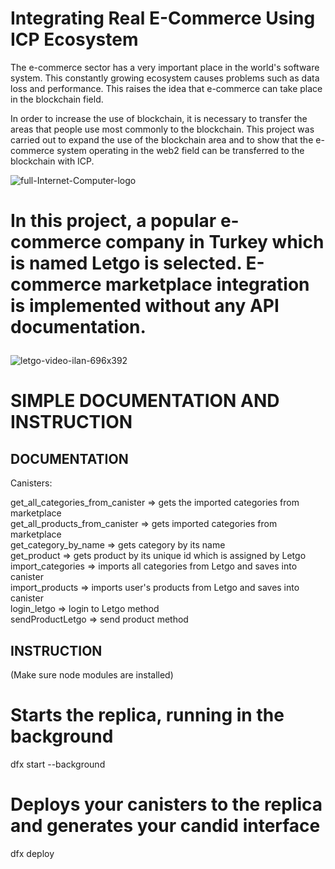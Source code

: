# Integrating Real E-Commerce Using ICP Ecosystem


The e-commerce sector has a very important place in the world's software system. This constantly growing ecosystem causes problems such as data loss and performance. This raises the idea that e-commerce can take place in the blockchain field.

In order to increase the use of blockchain, it is necessary to transfer the areas that people use most commonly to the blockchain. This project was carried out to expand the use of the blockchain area and to show that the e-commerce system operating in the web2 field can be transferred to the blockchain with ICP.

![full-Internet-Computer-logo](https://github.com/furkancetinalp/Integrating-Real-E-Commerce-Using-ICP-Ecosystem/assets/99509540/5be71aea-2f90-4f6b-a4a6-8333879ebdbd)


<h1>
  
In this project, a popular e-commerce company in Turkey which is named Letgo is selected. E-commerce marketplace integration is implemented without any API documentation.
</h1>

![letgo-video-ilan-696x392](https://github.com/furkancetinalp/Integrating-Real-E-Commerce-Using-ICP-Ecosystem/assets/99509540/86eb81ca-32c0-4d6c-8676-cfe060fe46f4)


<h1>SIMPLE DOCUMENTATION AND INSTRUCTION</h1>

<H2>DOCUMENTATION</H2>

Canisters:


get_all_categories_from_canister => gets the imported categories from marketplace
<br/>
get_all_products_from_canister => gets imported categories from marketplace
<br/>
get_category_by_name  => gets category by its name
<br/>
get_product => gets product by its unique id which is assigned by Letgo
<br/>
import_categories => imports all categories from Letgo and saves into canister
<br/>
import_products => imports user's products from Letgo and saves into canister
<br/>
login_letgo => login to Letgo method
<br/>
sendProductLetgo => send product method



<H2>INSTRUCTION</H2>
(Make sure node modules are installed)

# Starts the replica, running in the background
dfx start --background

# Deploys your canisters to the replica and generates your candid interface
dfx deploy
```












